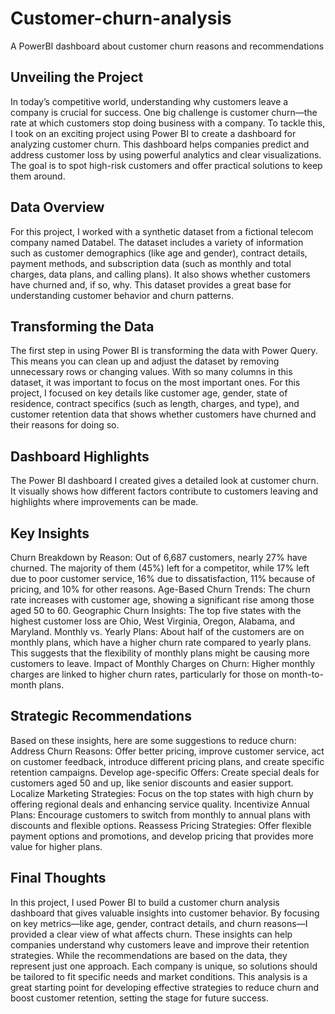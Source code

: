 # Customer-churn-analysis
A PowerBI dashboard about customer churn reasons and recommendations

## Unveiling the Project
In today’s competitive world, understanding why customers leave a company is crucial for success. One big challenge is customer churn—the rate at which customers stop doing business with a company. To tackle this, I took on an exciting project using Power BI to create a dashboard for analyzing customer churn. This dashboard helps companies predict and address customer loss by using powerful analytics and clear visualizations. The goal is to spot high-risk customers and offer practical solutions to keep them around.

## Data Overview
For this project, I worked with a synthetic dataset from a fictional telecom company named Databel. The dataset includes a variety of information such as customer demographics (like age and gender), contract details, payment methods, and subscription data (such as monthly and total charges, data plans, and calling plans). It also shows whether customers have churned and, if so, why. This dataset provides a great base for understanding customer behavior and churn patterns.

## Transforming the Data
The first step in using Power BI is transforming the data with Power Query. This means you can clean up and adjust the dataset by removing unnecessary rows or changing values. With so many columns in this dataset, it was important to focus on the most important ones. For this project, I focused on key details like customer age, gender, state of residence, contract specifics (such as length, charges, and type), and customer retention data that shows whether customers have churned and their reasons for doing so.

## Dashboard Highlights
The Power BI dashboard I created gives a detailed look at customer churn. It visually shows how different factors contribute to customers leaving and highlights where improvements can be made.


## Key Insights
Churn Breakdown by Reason: Out of 6,687 customers, nearly 27% have churned. The majority of them (45%) left for a competitor, while 17% left due to poor customer service, 16% due to dissatisfaction, 11% because of pricing, and 10% for other reasons.
Age-Based Churn Trends: The churn rate increases with customer age, showing a significant rise among those aged 50 to 60.
Geographic Churn Insights: The top five states with the highest customer loss are Ohio, West Virginia, Oregon, Alabama, and Maryland.
Monthly vs. Yearly Plans: About half of the customers are on monthly plans, which have a higher churn rate compared to yearly plans. This suggests that the flexibility of monthly plans might be causing more customers to leave.
Impact of Monthly Charges on Churn: Higher monthly charges are linked to higher churn rates, particularly for those on month-to-month plans.

## Strategic Recommendations
Based on these insights, here are some suggestions to reduce churn:
Address Churn Reasons: Offer better pricing, improve customer service, act on customer feedback, introduce different pricing plans, and create specific retention campaigns.
Develop age-specific Offers: Create special deals for customers aged 50 and up, like senior discounts and easier support.
Localize Marketing Strategies: Focus on the top states with high churn by offering regional deals and enhancing service quality.
Incentivize Annual Plans: Encourage customers to switch from monthly to annual plans with discounts and flexible options.
Reassess Pricing Strategies: Offer flexible payment options and promotions, and develop pricing that provides more value for higher plans.

## Final Thoughts
In this project, I used Power BI to build a customer churn analysis dashboard that gives valuable insights into customer behavior. By focusing on key metrics—like age, gender, contract details, and churn reasons—I provided a clear view of what affects churn. These insights can help companies understand why customers leave and improve their retention strategies. While the recommendations are based on the data, they represent just one approach. Each company is unique, so solutions should be tailored to fit specific needs and market conditions. This analysis is a great starting point for developing effective strategies to reduce churn and boost customer retention, setting the stage for future success.
